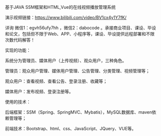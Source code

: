 基于JAVA SSM框架和HTML,Vue的在线视频播放管理系统

演示视频链接：https://www.bilibili.com/video/BV1cx4y1Y7fK/

详询 微信1：egvh56ufy7hh ，微信2：dabocode  。承接商业项目、课设、毕设和论文，包括但不限于Web、APP、小程序等，课设、毕设提供远程部署和不限次数代码解答！

实现的功能：

系统分为管理员、媒体用户（上传视频）、观众用户，三种角色。

管理员：观众用户管理、媒体用户管理、公告管理、分类管理、视频管理等；

观众用户：查看视频、查看公告、登录注册、收藏等；

媒体用户：发布视频、登录注册等。

使用的技术：

后端框架：SSM（Spring、SpringMVC、Mybatis），MySQL数据库、maven依赖管理等；

前端技术：Bootstrap、html、css、JavaScript、JQuery、VUE等。
